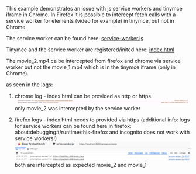 This example demonstrates an issue with js service workers and tinymce iframe in Chrome.
In Firefox it is possible to intercept fetch calls with a service worker for elements (video for example) in tinymce, but not in Chrome.

The service worker can be found here:
[service-worker.js](service-worker.js)

Tinymce and the service worker are registered/inited here:
[index.html](index.html)

The movie_2.mp4 ca be intercepted from firefox and chrome via service worker but not the movie_1.mp4 which is in the tinymce iframe (only in Chrome).

as seen in the logs:

1. chrome log - index.html can be provided as http or https
![Screenshot_chrome_logs.png](Screenshot_chrome_logs.png)
only movie_2 was intercepted by the service worker

2. firefox logs - index.html needs to provided via https (additional info: logs for service workers can be found here in firefox: about:debugging#/runtime/this-firefox and incognito does not work with service workers!)
![Screenshot_firefox_logs.png](Screenshot_firefox_logs.png)
both are intercepted as expected movie_2 and movie_1